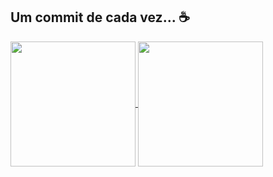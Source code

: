 ## Um commit de cada vez... ☕

<div>
  <a href="https://github.com/anuraghazra/github-readme-stats">
   <img height=200 align="center" src="https://github-readme-stats.vercel.app/api?username=YuriSilva133&show_icons=true&theme=tokyonight&hide_border=true&hide=prs&include_all_commits=true&rank_icon=github" />
  
   <img height=200 align="center" src="https://github-readme-stats.vercel.app/api/top-langs?username=YuriSilva133&layout=compact&langs_count=8&card_width=320&hide_border=true&theme=tokyonight&text_color=FFFFF9"/>
</a>

</div>

